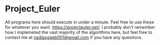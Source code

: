 # Project_Euler
All programs here should execute in under a minute. Feel free to use these for whatever you want. https://projecteuler.net/. I probably don't remember how I implemeted the vast majority of the algorithms here, but feel free to contact me at nadiasggeb001@gmail.com if you have any quesitons.
